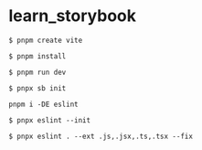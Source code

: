 # learn_storybook

```shell
$ pnpm create vite
```

```shell
$ pnpm install
```

```shell
$ pnpm run dev
```

```shell
$ pnpx sb init
```

```shell
pnpm i -DE eslint
```

```shell
$ pnpx eslint --init
```

```shell
$ pnpx eslint . --ext .js,.jsx,.ts,.tsx --fix
```